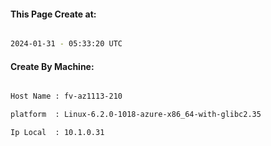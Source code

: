 
   
#### This Page Create at:

```bash

2024-01-31 - 05:33:20 UTC

```

#### Create By Machine:

```bash

Host Name : fv-az1113-210

platform  : Linux-6.2.0-1018-azure-x86_64-with-glibc2.35

Ip Local  : 10.1.0.31

```

